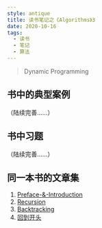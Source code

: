 ```yaml
---
style: antique
title: 读书笔记之《Algorithms》3
date: 2020-10-16
tags:
  - 读书
  - 笔记
  - 算法
---
```


> Dynamic Programming

## 书中的典型案例

（陆续完善……）

## 书中习题

（陆续完善……）

## 同一本书的文章集

1. [Preface-&-Introduction](post:Algorithms-0-Preface-&-Introduction)
2. [Recursion](post:Algorithms-1-Recursion)
3. [Backtracking](post:Algorithms-2-Backtracking)
4. [回到开头](scroll-to-the-very-top)
